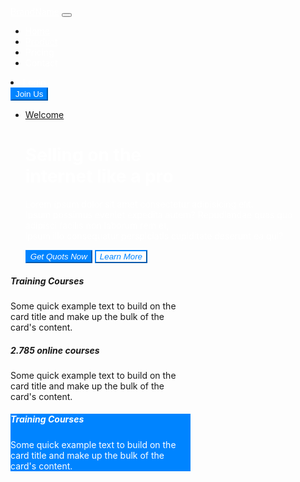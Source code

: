 <!doctype html>
<html lang="en">
  <head>
    <meta charset="utf-8">
    <meta name="viewport" content="width=device-width, initial-scale=1">
    <title>Bootstrap demo</title>
    <link href="https://cdn.jsdelivr.net/npm/bootstrap@5.2.3/dist/css/bootstrap.min.css" rel="stylesheet" integrity="sha384-rbsA2VBKQhggwzxH7pPCaAqO46MgnOM80zW1RWuH61DGLwZJEdK2Kadq2F9CUG65" crossorigin="anonymous">
    <link rel="stylesheet" href="project7.css"> <link href='https://unpkg.com/boxicons@2.1.4/css/boxicons.min.css' rel='stylesheet'>
  </head>
  <body>
    <nav class="navbar navbar-expand-lg bg-rgb(3, 40, 76)">
        <div class="container-fluid">
          <a class="navbar-brand" href="#" style="color: white;">BrandName</a>
          <button class="navbar-toggler" type="button" data-bs-toggle="collapse" data-bs-target="#navbarSupportedContent" aria-controls="navbarSupportedContent" aria-expanded="false" aria-label="Toggle navigation">
            <span class="navbar-toggler-icon"></span>
          </button>
          <div class="collapse navbar-collapse" id="navbarSupportedContent">
            <ul class="navbar-nav me-auto mb-2 mb-lg-0">
           <div class="sadi">
            <li class="nav-item">
                <a class="nav-link active" aria-current="page" href="#"style="color: white;">Home</a>
              </li>
              <li class="nav-item">
                <a class="nav-link" href="#"style="color: white;">Product</a>
              </li>
              <li class="nav-item">
                <a class="nav-link disabled"style="color: white;">Pricing</a>
              </li>
              <li class="nav-item">
                <a class="nav-link disabled"style="color: white;">Contact</a>
              </li>
           </div>
            </ul>
<div class="sad">
    <li><a href="" style="color: white;" class="saddi">Login</a></li>
    <button class="btn btn-outline-success sa" type="submit" style="background-color: rgb(0, 132, 255);color: white;border-color: rgb(0, 132, 255);">Join Us</button>
</div>
          </div>
        </div>
      </nav>
      <div>
        <ul class="aa">
            <li ><a href="#" >Welcome</a></li>
            <h1 style="color: white;"><b>Selling on the <br>
                internet like a pro
            </b></h1>
            <p style="color: white;">Lorem ipsum dolor sit amet consectetur adipisicing elit. <br> Ipsum possimus eveniet expedita autem? Repudiandae quas quo adipisci facilis non laborum rem et,<br> ipsum illo consequatur perspiciatis cupiditate deserunt ea qui?</p>
            <button style="background-color: rgb(0, 132, 255);color: white;border-color: rgb(0, 132, 255);"><i>Get Quots Now</i></button>  <button style="background-color: rgb(0, 0, 0,0);border-color:rgb(0, 132, 255);color: rgb(0, 132, 255);"><i>Learn More</i></button>
        </ul>
      </div>
      <div class="dd">
        <div class="card" style="width: 18rem;">
            <div class="card-body">
                <i class='bx bx-confused bx-lg bx-flashing' style='color:#580202;background-color: darksalmon;border-radius: 10px;' ></i>
              <h5 class="card-title">Training Courses</h5>
              <div class="q"></div>
              <p class="card-text">Some quick example text to build on the card title and make up the bulk of the card's content.</p>
            </div>
          </div>
          <div class="card" style="width: 18rem;">
            <div class="card-body">
                <i class='bx bx-check bx-flashing bx-lg' style='color:#18ef05;background-color: darkgreen;border-radius: 10px;' ></i>
              <h5 class="card-title">2.785 online courses</h5>
              <div class="w"></div>
              <p class="card-text">Some quick example text to build on the card title and make up the bulk of the card's content.</p>
            </div>
          </div>
          <div class="card" style="width: 18rem;background-color:rgb(0, 132, 255) ;">
            <div class="card-body">
                <i class='bx bx-credit-card bx-flashing bx-lg' style='color:#04a2ff;background-color: white;border-radius: 10px;' ></i>
              <h5 class="card-title" style="color: white;">Training Courses</h5>
              <div class="e"></div>
              <p class="card-text" style="color: white;">Some quick example text to build on the card title and make up the bulk of the card's content.</p>
            </div>
          </div>
      </div>
      <script src="https://unpkg.com/boxicons@2.1.4/dist/boxicons.js"></script>
    <script src="https://cdn.jsdelivr.net/npm/bootstrap@5.2.3/dist/js/bootstrap.bundle.min.js" integrity="sha384-kenU1KFdBIe4zVF0s0G1M5b4hcpxyD9F7jL+jjXkk+Q2h455rYXK/7HAuoJl+0I4" crossorigin="anonymous"></script>
  </body>
</html>
